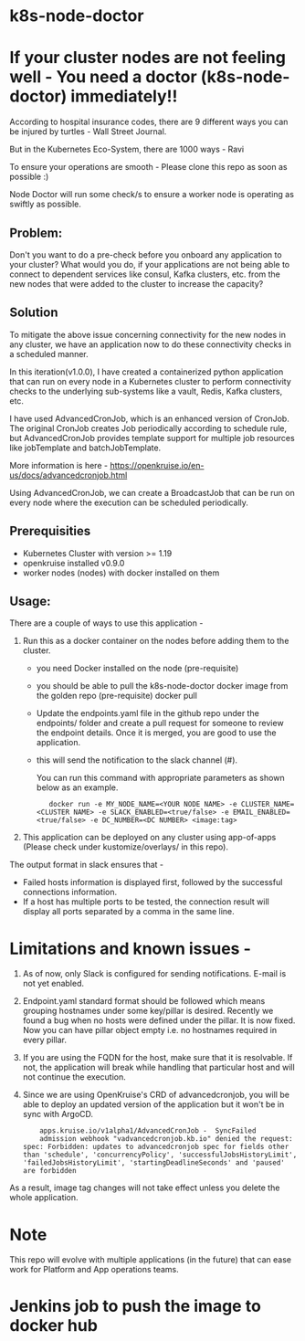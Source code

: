 # k8s-node-doctor

# If your cluster nodes are not feeling well - You need a doctor (k8s-node-doctor) immediately!!

According to hospital insurance codes, there are 9 different ways you can be injured by turtles - Wall Street Journal.

But in the Kubernetes Eco-System, there are 1000 ways - Ravi

To ensure your operations are smooth -  Please clone this repo as soon as possible :)

Node Doctor will run some check/s to ensure a worker node is operating as swiftly as possible. 

## Problem: 

Don't you want to do a pre-check before you onboard any application to your cluster? What would you do, if your applications are not being able to connect to dependent services like consul, Kafka clusters, etc. from the new nodes that were added to the cluster to increase the capacity? 

## Solution

To mitigate the above issue concerning connectivity for the new nodes in any cluster, we have an application now to do these connectivity checks in a scheduled manner.  

In this iteration(v1.0.0), I have created a containerized python application that can run on every node in a Kubernetes cluster to perform connectivity checks to the underlying sub-systems like a vault, Redis, Kafka clusters, etc.

I have used AdvancedCronJob, which is an enhanced version of CronJob. The original CronJob creates Job periodically according to schedule rule, but AdvancedCronJob provides template support for multiple job resources like jobTemplate and batchJobTemplate.

More information is here - https://openkruise.io/en-us/docs/advancedcronjob.html

Using AdvancedCronJob, we can create a BroadcastJob that can be run on every node where the execution can be scheduled periodically.

## Prerequisities 

- Kubernetes Cluster with version >= 1.19
- openkruise installed v0.9.0
- worker nodes (nodes) with docker installed on them 

## Usage: 

There are a couple of ways to use this application - 

1) Run this as a docker container on the nodes before adding them to the cluster. 
   - you need Docker installed on the node (pre-requisite) 
   - you should be able to pull the k8s-node-doctor docker image from the golden repo (pre-requisite)
     docker pull <docker-hub>
   - Update the endpoints.yaml file in the github repo under the endpoints/<ENV> folder and create a pull request for someone to review the endpoint details. Once it is merged, you are good to use the application.
   - this will send the notification to the slack channel (#<name of your slack channel>). 
     
     You can run this command with appropriate parameters as shown below as an example. 
   

            docker run -e MY_NODE_NAME=<YOUR NODE NAME> -e CLUSTER_NAME=<CLUSTER NAME> -e SLACK_ENABLED=<true/false> -e EMAIL_ENABLED=<true/false> -e DC_NUMBER=<DC NUMBER> <image:tag>
   
 2) This application can be deployed on any cluster using app-of-apps (Please check under kustomize/overlays/ in this repo). 
  

The output format in slack ensures that -

- Failed hosts information is displayed first, followed by the successful connections information.
- If a host has multiple ports to be tested, the connection result will display all ports separated by a comma in the same line.
   
 
# Limitations and known issues - 

 1) As of now, only Slack is configured for sending notifications. E-mail is not yet enabled.   
 2) Endpoint.yaml standard format should be followed which means grouping hostnames under some key/pillar is desired. Recently we found a bug when no hosts were defined under the pillar. It is now fixed. Now you can have pillar object empty i.e. no hostnames required in every pillar.
 3) If you are using the FQDN for the host, make sure that it is resolvable. If not, the application will break while handling that particular host and will not continue the execution.
 4) Since we are using OpenKruise's CRD of advancedcronjob, you will be able to deploy an updated version of the application but it won't be in sync with ArgoCD.   
 
            apps.kruise.io/v1alpha1/AdvancedCronJob -  SyncFailed
            admission webhook "vadvancedcronjob.kb.io" denied the request: spec: Forbidden: updates to advancedcronjob spec for fields other than 'schedule', 'concurrencyPolicy', 'successfulJobsHistoryLimit', 'failedJobsHistoryLimit', 'startingDeadlineSeconds' and 'paused' are forbidden
          
 As a result, image tag changes will not take effect unless you delete the whole application. 
 

# Note 
 This repo will evolve with multiple applications (in the future) that can ease work for Platform and App operations teams.

# Jenkins job to push the image to docker hub
  

